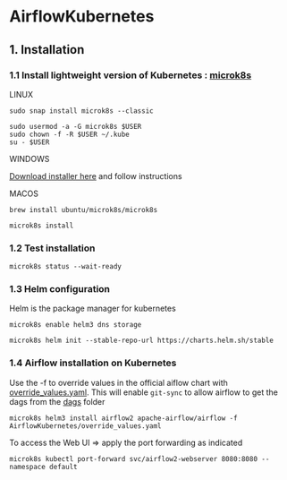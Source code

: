 # AirflowKubernetes

## 1. Installation 

### 1.1 Install lightweight version of Kubernetes : [microk8s](https://microk8s.io/)

LINUX 

```
sudo snap install microk8s --classic
``` 

```
sudo usermod -a -G microk8s $USER
sudo chown -f -R $USER ~/.kube
su - $USER
```

WINDOWS 

[Download installer here](https://github.com/ubuntu/microk8s/releases/download/installer-v2.0.0/microk8s-installer.exe) and follow instructions

MACOS

```
brew install ubuntu/microk8s/microk8s
```

```
microk8s install
```



### 1.2 Test installation 

```
microk8s status --wait-ready
```



### 1.3 Helm configuration 

Helm is the package manager for kubernetes 

```
microk8s enable helm3 dns storage
```
```
microk8s helm init --stable-repo-url https://charts.helm.sh/stable
``` 



### 1.4 Airflow installation on Kubernetes

Use the -f to override values in the official aiflow chart with [override_values.yaml](override_values.yaml). This will enable `git-sync` to allow airflow to get the dags from the [dags](dags) folder 

```
microk8s helm3 install airflow2 apache-airflow/airflow -f AirflowKubernetes/override_values.yaml
```


To access the Web UI => apply the port forwarding as indicated 

```
microk8s kubectl port-forward svc/airflow2-webserver 8080:8080 --namespace default
```



